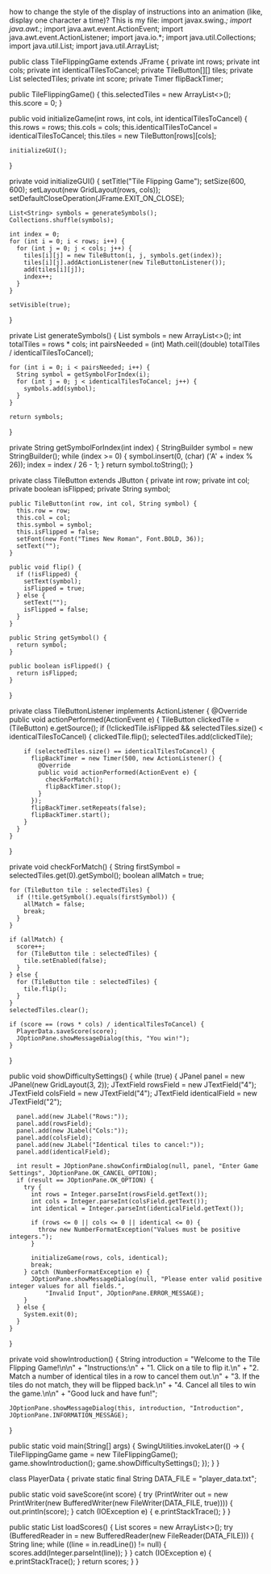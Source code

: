 how to change the style of the display of instructions into an animation (like, display one character a time)? This is my file:
import javax.swing.*;
import java.awt.*;
import java.awt.event.ActionEvent;
import java.awt.event.ActionListener;
import java.io.*;
import java.util.Collections;
import java.util.List;
import java.util.ArrayList;

public class TileFlippingGame extends JFrame {
  private int rows;
  private int cols;
  private int identicalTilesToCancel;
  private TileButton[][] tiles;
  private List<TileButton> selectedTiles;
  private int score;
  private Timer flipBackTimer;

  public TileFlippingGame() {
    this.selectedTiles = new ArrayList<>();
    this.score = 0;
  }

  public void initializeGame(int rows, int cols, int identicalTilesToCancel) {
    this.rows = rows;
    this.cols = cols;
    this.identicalTilesToCancel = identicalTilesToCancel;
    this.tiles = new TileButton[rows][cols];

    initializeGUI();
  }

  private void initializeGUI() {
    setTitle("Tile Flipping Game");
    setSize(600, 600);
    setLayout(new GridLayout(rows, cols));
    setDefaultCloseOperation(JFrame.EXIT_ON_CLOSE);

    List<String> symbols = generateSymbols();
    Collections.shuffle(symbols);

    int index = 0;
    for (int i = 0; i < rows; i++) {
      for (int j = 0; j < cols; j++) {
        tiles[i][j] = new TileButton(i, j, symbols.get(index));
        tiles[i][j].addActionListener(new TileButtonListener());
        add(tiles[i][j]);
        index++;
      }
    }

    setVisible(true);
  }

  private List<String> generateSymbols() {
    List<String> symbols = new ArrayList<>();
    int totalTiles = rows * cols;
    int pairsNeeded = (int) Math.ceil((double) totalTiles / identicalTilesToCancel);

    for (int i = 0; i < pairsNeeded; i++) {
      String symbol = getSymbolForIndex(i);
      for (int j = 0; j < identicalTilesToCancel; j++) {
        symbols.add(symbol);
      }
    }

    return symbols;
  }

  private String getSymbolForIndex(int index) {
    StringBuilder symbol = new StringBuilder();
    while (index >= 0) {
      symbol.insert(0, (char) ('A' + index % 26));
      index = index / 26 - 1;
    }
    return symbol.toString();
  }

  private class TileButton extends JButton {
    private int row;
    private int col;
    private boolean isFlipped;
    private String symbol;

    public TileButton(int row, int col, String symbol) {
      this.row = row;
      this.col = col;
      this.symbol = symbol;
      this.isFlipped = false;
      setFont(new Font("Times New Roman", Font.BOLD, 36));
      setText("");
    }

    public void flip() {
      if (!isFlipped) {
        setText(symbol);
        isFlipped = true;
      } else {
        setText("");
        isFlipped = false;
      }
    }

    public String getSymbol() {
      return symbol;
    }

    public boolean isFlipped() {
      return isFlipped;
    }
  }

  private class TileButtonListener implements ActionListener {
    @Override
    public void actionPerformed(ActionEvent e) {
      TileButton clickedTile = (TileButton) e.getSource();
      if (!clickedTile.isFlipped && selectedTiles.size() < identicalTilesToCancel) {
        clickedTile.flip();
        selectedTiles.add(clickedTile);

        if (selectedTiles.size() == identicalTilesToCancel) {
          flipBackTimer = new Timer(500, new ActionListener() {
            @Override
            public void actionPerformed(ActionEvent e) {
              checkForMatch();
              flipBackTimer.stop();
            }
          });
          flipBackTimer.setRepeats(false);
          flipBackTimer.start();
        }
      }
    }
  }

  private void checkForMatch() {
    String firstSymbol = selectedTiles.get(0).getSymbol();
    boolean allMatch = true;

    for (TileButton tile : selectedTiles) {
      if (!tile.getSymbol().equals(firstSymbol)) {
        allMatch = false;
        break;
      }
    }

    if (allMatch) {
      score++;
      for (TileButton tile : selectedTiles) {
        tile.setEnabled(false);
      }
    } else {
      for (TileButton tile : selectedTiles) {
        tile.flip();
      }
    }
    selectedTiles.clear();

    if (score == (rows * cols) / identicalTilesToCancel) {
      PlayerData.saveScore(score);
      JOptionPane.showMessageDialog(this, "You win!");
    }
  }

  public void showDifficultySettings() {
    while (true) {
      JPanel panel = new JPanel(new GridLayout(3, 2));
      JTextField rowsField = new JTextField("4");
      JTextField colsField = new JTextField("4");
      JTextField identicalField = new JTextField("2");

      panel.add(new JLabel("Rows:"));
      panel.add(rowsField);
      panel.add(new JLabel("Cols:"));
      panel.add(colsField);
      panel.add(new JLabel("Identical tiles to cancel:"));
      panel.add(identicalField);

      int result = JOptionPane.showConfirmDialog(null, panel, "Enter Game Settings", JOptionPane.OK_CANCEL_OPTION);
      if (result == JOptionPane.OK_OPTION) {
        try {
          int rows = Integer.parseInt(rowsField.getText());
          int cols = Integer.parseInt(colsField.getText());
          int identical = Integer.parseInt(identicalField.getText());

          if (rows <= 0 || cols <= 0 || identical <= 0) {
            throw new NumberFormatException("Values must be positive integers.");
          }

          initializeGame(rows, cols, identical);
          break;
        } catch (NumberFormatException e) {
          JOptionPane.showMessageDialog(null, "Please enter valid positive integer values for all fields.",
              "Invalid Input", JOptionPane.ERROR_MESSAGE);
        }
      } else {
        System.exit(0);
      }
    }
  }

  private void showIntroduction() {
    String introduction = 
        "Welcome to the Tile Flipping Game!\n\n"
        + "Instructions:\n"
        + "1. Click on a tile to flip it.\n"
        + "2. Match a number of identical tiles in a row to cancel them out.\n"
        + "3. If the tiles do not match, they will be flipped back.\n"
        + "4. Cancel all tiles to win the game.\n\n"
        + "Good luck and have fun!";

    JOptionPane.showMessageDialog(this, introduction, "Introduction", JOptionPane.INFORMATION_MESSAGE);
  }

  public static void main(String[] args) {
    SwingUtilities.invokeLater(() -> {
      TileFlippingGame game = new TileFlippingGame();
      game.showIntroduction();
      game.showDifficultySettings();
    });
  }
}

class PlayerData {
  private static final String DATA_FILE = "player_data.txt";

  public static void saveScore(int score) {
    try (PrintWriter out = new PrintWriter(new BufferedWriter(new FileWriter(DATA_FILE, true)))) {
      out.println(score);
    } catch (IOException e) {
      e.printStackTrace();
    }
  }

  public static List<Integer> loadScores() {
    List<Integer> scores = new ArrayList<>();
    try (BufferedReader in = new BufferedReader(new FileReader(DATA_FILE))) {
      String line;
      while ((line = in.readLine()) != null) {
        scores.add(Integer.parseInt(line));
      }
    } catch (IOException e) {
      e.printStackTrace();
    }
    return scores;
  }
}
